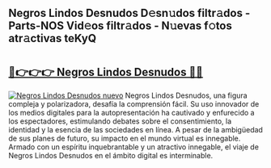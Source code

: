 ## Negros Lindos Desnudos D𝚎sn𝚞dos filtr𝚊dos - Parts-NOS Vid𝚎os filtr𝚊dos - N𝚞evas f𝚘tos atr𝚊ctivas teKyQ

# <h2><a href="http://mbbyuhc.tromn.icu/?c=Negros+Lindos+Desnudos">🔗👉👉👉 Negros Lindos Desnudos 🔗🔗</a></h2>

[![Negros Lindos Desnudos nuevo](https://i.imgur.com/pEAQMta.gif)](http://mbbyuhc.tromn.icu/?c=Negros+Lindos+Desnudos)
Negros Lindos Desnudos, una figura compleja y polarizadora, desafía la comprensión fácil. Su uso innovador de los medios digitales para la autopresentación ha cautivado y enfurecido a los espectadores, estimulando debates sobre el consentimiento, la identidad y la esencia de las sociedades en línea. A pesar de la ambigüedad de sus planes de futuro, su impacto en el mundo virtual es innegable. Armado con un espíritu inquebrantable y un atractivo innegable, el viaje de Negros Lindos Desnudos en el ámbito digital es interminable.
